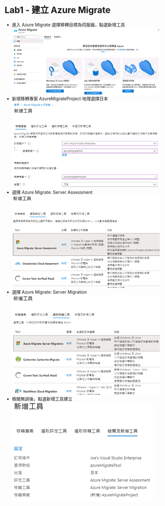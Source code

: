 # Lab1 - 建立 Azure Migrate
 
- 進入 Azure Migrate 選擇移轉目標為伺服器，點選新增工具<br>
![GITHUB](https://github.com/BrianHsing/Azure-Migrate/blob/master/hyper-v/image/Create-Migrate-Tool.PNG "Create-Migrate-Tool")<br>
- 新增移轉專案 AzureMigrateProject 地理選擇日本<br>
![GITHUB](https://github.com/BrianHsing/Azure-Migrate/blob/master/hyper-v/image/addMigrateProject.PNG "addMigrateProject")<br>	
- 選擇 Azure Migrate: Server Assessment<br>
![GITHUB](https://github.com/BrianHsing/Azure-Migrate/blob/master/hyper-v/image/addassessment.PNG "addassessment")<br>	
- 選擇 Azure Migrate: Server Migration<br>
![GITHUB](https://github.com/BrianHsing/Azure-Migrate/blob/master/hyper-v/image/addMigrateTool.PNG "addMigrateTool")<br>	
- 檢閱無誤後，點選新增工具建立<br>
![GITHUB](https://github.com/BrianHsing/Azure-Migrate/blob/master/hyper-v/image/addcomplete.PNG "addcomplete")<br>